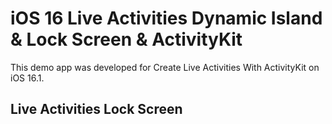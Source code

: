 # iOS 16 Live Activities Dynamic Island & Lock Screen & ActivityKit

This demo app was developed for Create Live Activities With ActivityKit on iOS 16.1.

## Live Activities Lock Screen
